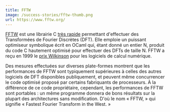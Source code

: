 ```yaml
---
title: FFTW
image: /success-stories/fftw-thumb.png
url: https://www.fftw.org/
---
```


[FFTW](https://www.fftw.org/) est une librairie C [très
rapide](https://www.fftw.org/benchfft/) permettant d'effectuer des
Transformées de Fourier Discrètes (DFT). Elle emploie un puissant
optimiseur symbolique écrit en OCaml qui, étant donné un entier N,
produit du code C hautement optimisé pour effectuer des DFTs de taille
N. FFTW a reçu en 1999 le [prix
Wilkinson](https://en.wikipedia.org/wiki/J._H._Wilkinson_Prize_for_Numerical_Software)
pour les logiciels de calcul numérique.

Des mesures effectuées sur diverses plate-formes montrent que les
performances de FFTW sont typiquement supérieures à celles des autres
logiciels de DFT disponibles publiquement, et peuvent même concurrencer
le code optimisé proposé par certains fabriquants de processeurs. À la
différence de ce code propriétaire, cependant, les performances de FFTW
sont portables : un même programme donnera de bons résultats sur la
plupart des architectures sans modification. D'où le nom « FFTW, » qui
signifie « Fastest Fourier Transform in the West. »
